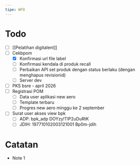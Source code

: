 ```yaml
---
tipe: WFO
---
```

# Todo
- [ ] [[Pelatihan digitalent]] 
- [ ] Cekbpom
	- [x] Konfirmasi url file label
	- [ ] Konfirmasi kendala di produk recall
	- [ ] Perbaikan API set produk dengan status berlaku (dengan menghapus revisionid)
	- [ ] Server dev
- [ ] PKS bsre - april 2026
- [ ] Registrasi POM
	- [ ] Data user aplikasi new aero
	- [ ] Template terbaru
	- [ ] Progres new aero minggu ke 2 september
- [ ] Surat user akses view bpk
	- [ ] ADP: bpk_adp DOYzy!TlP2uDuRtK
	- [ ] JDIH: 197710102003121001 Bp0m-jdih
# Catatan
- Note 1
